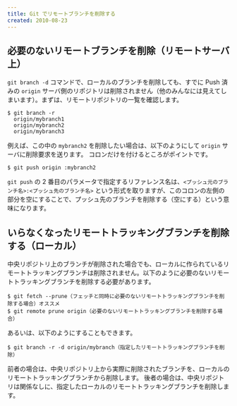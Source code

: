 ```yaml
---
title: Git でリモートブランチを削除する
created: 2010-08-23
---
```


必要のないリモートブランチを削除（リモートサーバ上）
----

`git branch -d` コマンドで、ローカルのブランチを削除しても、すでに Push 済みの `origin` サーバ側のリポジトリは削除されません（他のみんなには見えてしまいます）。まずは、リモートリポジトリの一覧を確認します。

```
$ git branch -r
  origin/mybranch1
  origin/mybranch2
  origin/mybranch3
```

例えば、この中の `mybranch2` を削除したい場合は、以下のようにして `origin` サーバに削除要求を送ります。
コロンだけを付けるところがポイントです。

```
$ git push origin :mybranch2
```

`git push` の 2 番目のパラメータで指定するリファレンス名は、`<プッシュ元のブランチ名>:<プッシュ先のブランチ名>` という形式を取りますが、このコロンの左側の部分を空にすることで、プッシュ先のブランチを削除する（空にする）という意味になります。


いらなくなったリモートトラッキングブランチを削除する（ローカル）
----

中央リポジトリ上のブランチが削除された場合でも、ローカルに作られているリモートトラッキングブランチは削除されません。以下のように必要のないリモートトラッキングブランチを削除する必要があります。

```
$ git fetch --prune（フェッチと同時に必要のないリモートトラッキングブランチを削除する場合）オススメ
$ git remote prune origin（必要のないリモートトラッキングブランチを削除する場合）
```

あるいは、以下のようにすることもできます。

```
$ git branch -r -d origin/mybranch（指定したリモートトラッキングブランチを削除）
```

前者の場合は、中央リポジトリ上から実際に削除されたブランチを、ローカルのリモートトラッキングブランチから削除します。
後者の場合は、中央リポジトリは関係なしに、指定したローカルのリモートトラッキングブランチを削除します。

